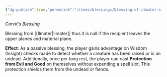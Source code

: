 ```yaml
---
{"dg-publish":true,"permalink":"/items/blessings/blessing-of-ilmater-s-vigil/"}
---
```


*Corvit's Blessing*

Blessing from [[Ilmater\|Ilmater]] thus it is null if the recipient leaves the upper planes and material plane.

**Effect**: As a passive blessing, the player gains advantage on Wisdom (Insight) checks made to detect whether a creature has been raised or is an undead. Additionally, once per long rest, the player can cast **Protection from Evil and Good** on themselves without expending a spell slot. This protection shields them from the undead or fiends.